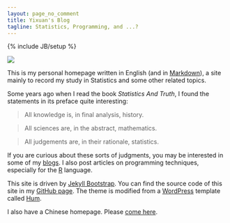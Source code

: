 ```yaml
---
layout: page_no_comment
title: Yixuan's Blog
tagline: Statistics, Programming, and ...?
---
```

{% include JB/setup %}

<img src="http://i.imgur.com/jTtRJ.png" class="alignright"/>

This is my personal homepage written in English (and in [Markdown](http://daringfireball.net/projects/markdown/)), a site mainly to record my study in Statistics and some other related topics.

Some years ago when I read the book *Statistics And Truth*, I found the statements in its preface quite interesting:

> All knowledge is, in final analysis, history.

> All sciences are, in the abstract, mathematics.

> All judgements are, in their rationale, statistics.

If you are curious about these sorts of judgments, you may be interested in some of my [blogs](/blogs/). I also post articles on programming techniques, especially for the [R](http://r-project.org/) language.

This site is driven by [Jekyll Bootstrap](http://jekyllbootstrap.com/). You can find the source code of this site in my [GitHub page](https://github.com/yixuan/). The theme is modified from a [WordPress](http://wordpress.org/) template called [Hum](http://wordpress.org/extend/themes/hum/).

I also have a Chinese homepage. Please [come here](http://yixuan.cos.name/cn).
